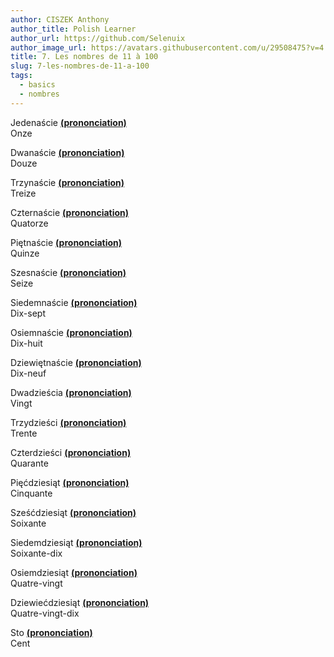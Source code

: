 ```yaml
---
author: CISZEK Anthony
author_title: Polish Learner
author_url: https://github.com/Selenuix
author_image_url: https://avatars.githubusercontent.com/u/29508475?v=4
title: 7. Les nombres de 11 à 100
slug: 7-les-nombres-de-11-a-100
tags:
  - basics
  - nombres
---
```


Jedenaście **[(prononciation)](https://cdn.selenuix.tools/polonais/public/audio/7-1.mp3)** <br />
Onze

Dwanaście **[(prononciation)](https://cdn.selenuix.tools/polonais/public/audio/7-2.mp3)** <br />
Douze

Trzynaście **[(prononciation)](https://cdn.selenuix.tools/polonais/public/audio/7-3.mp3)** <br />
Treize

Czternaście **[(prononciation)](https://cdn.selenuix.tools/polonais/public/audio/7-4.mp3)** <br />
Quatorze

Piętnaście **[(prononciation)](https://cdn.selenuix.tools/polonais/public/audio/7-5.mp3)** <br />
Quinze

Szesnaście **[(prononciation)](https://cdn.selenuix.tools/polonais/public/audio/7-6.mp3)** <br />
Seize

Siedemnaście **[(prononciation)](https://cdn.selenuix.tools/polonais/public/audio/7-7.mp3)** <br />
Dix-sept

Osiemnaście **[(prononciation)](https://cdn.selenuix.tools/polonais/public/audio/7-8.mp3)** <br />
Dix-huit

Dziewiętnaście **[(prononciation)](https://cdn.selenuix.tools/polonais/public/audio/7-9.mp3)** <br />
Dix-neuf

Dwadzieścia **[(prononciation)](https://cdn.selenuix.tools/polonais/public/audio/7-10.mp3)** <br />
Vingt

Trzydzieści **[(prononciation)](https://cdn.selenuix.tools/polonais/public/audio/7-11.mp3)** <br />
Trente

Czterdzieści **[(prononciation)](https://cdn.selenuix.tools/polonais/public/audio/7-12.mp3)** <br />
Quarante

Pięćdziesiąt **[(prononciation)](https://cdn.selenuix.tools/polonais/public/audio/7-13.mp3)** <br />
Cinquante

Sześćdziesiąt **[(prononciation)](https://cdn.selenuix.tools/polonais/public/audio/7-14.mp3)** <br />
Soixante

Siedemdziesiąt **[(prononciation)](https://cdn.selenuix.tools/polonais/public/audio/7-15.mp3)** <br />
Soixante-dix

Osiemdziesiąt **[(prononciation)](https://cdn.selenuix.tools/polonais/public/audio/7-16.mp3)** <br />
Quatre-vingt

Dziewiećdziesiąt **[(prononciation)](https://cdn.selenuix.tools/polonais/public/audio/7-17.mp3)** <br />
Quatre-vingt-dix

Sto **[(prononciation)](https://cdn.selenuix.tools/polonais/public/audio/7-18.mp3)** <br />
Cent

